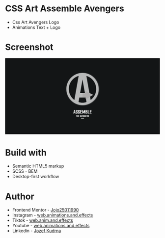 # CSS Art Assemble Avengers

- Css Art Avengers Logo
- Animations Text + Logo

# Screenshot

![](./Screenshot%20%20Assemble%20Avengers.png)

# Build with

- Semantic HTML5 markup
- SCSS - BEM
- Desktop-first workflow

# Author

- Frontend Mentor - [Jojo25011990](https://www.frontendmentor.io/profile/Jojo25011990)
- Instagram - [web.animations.and.effects](https://www.instagram.com/web.animations.and.effects)
- Tiktok - [web.anim.and.effects](https://www.tiktok.com/@web.anim.and.effects)
- Youtube - [web.animations.and.effects](https://www.youtube.com/@web.animations.and.effects)
- Linkedin - [Jozef Kudrna](https://www.linkedin.com/in/jozef-kudrna-28b580295)
